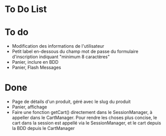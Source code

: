 # To Do List

# To do
- Modification des informations de l'utilisateur
- Petit label en-dessous du champ mot de passe du formulaire d'inscription indiquant "minimum 8 caractères"
- Panier, inclure en BDD
- Panier, Flash Messages

# Done
- Page de détails d'un produit, géré avec le slug du produit
- Panier, affichage
- Faire une fonction getCart() directement dans le SessionManager, à appeller dans le CartManager. Pour rendre les choses plus concise, le cart dans la session est appellé via le SessionManager, et le cart depuis la BDD depuis le CartManager

